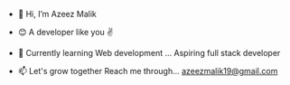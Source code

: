 - 👋 Hi, I’m Azeez Malik 
- 😊 A developer like you ✌
- 🌱 Currently learning Web development ...
     Aspiring full stack developer

- 📫 Let's grow together
     Reach me through... azeezmalik19@gmail.com    


<!---
Malikic1/Malikic1 is a ✨ special ✨ repository because its `README.md` (this file) appears on your GitHub profile.
You can click the Preview link to take a look at your changes.
--->
